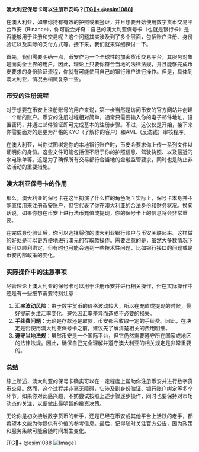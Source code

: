 **澳大利亚保号卡可以注册币安吗？[[TG💪+ @esim1088](https://t.me/s/esim1088)]**

在澳大利亚，如果你持有有效的护照或者签证，并且想要开始使用数字货币交易平台币安（Binance），你可能会好奇：自己的澳大利亚保号卡（也就是银行卡）是否能够用于注册和交易呢？这个问题其实涉及到了多个层面，包括账户注册、身份验证以及实际的支付方式等。接下来，我们就来详细探讨一下。

首先，我们需要明确一点，币安作为一个全球性的加密货币交易平台，其服务对象是面向全世界的用户。因此，理论上只要你符合当地的法律法规，并且能够完成币安要求的身份验证流程，你就有可能使用自己的银行账户进行操作。但是，具体到澳大利亚，情况会稍微复杂一些。

### 币安的注册流程

对于想要在币安上注册账号的用户来说，第一步当然是访问币安的官方网站并创建一个新的账户。币安的注册过程相对简单，通常只需要输入你的电子邮件地址，设置密码，并通过邮件验证即可完成基本的注册步骤。不过，这仅仅是开始，接下来你需要面对的是更为严格的KYC（了解你的客户）和AML（反洗钱）审核程序。

在澳大利亚，当你试图绑定你的本地银行账户时，币安会要求你上传一系列文件以证明你的身份。这些文件可能包括但不限于你的护照信息、驾驶执照、以及最近的水电账单等。这是为了确保所有交易都符合当地的金融监管要求，同时也是防止非法活动的重要措施。

### 澳大利亚保号卡的作用

那么，澳大利亚的保号卡在这里扮演了什么样的角色呢？实际上，保号卡本身并不能直接用来注册币安账户，但它代表了你在澳大利亚的合法身份和财务状况。换句话说，如果你想在币安上进行法币充值或提现，你的保号卡上的信息将会非常重要。

在完成身份验证后，你可以选择将你的澳大利亚银行账户与币安关联起来。这样做的好处是可以更方便地进行澳元的存取款操作。需要注意的是，虽然大多数情况下都可以顺利绑定，但有时也可能会遇到一些技术性问题，比如银行接口的问题或是币安内部政策的变化。

### 实际操作中的注意事项

尽管理论上澳大利亚的保号卡可以用于注册币安并进行相关操作，但在实际操作中还是有一些细节需要特别注意：

1. **汇率波动风险**：由于数字货币的价格波动较大，所以在充值或提现的时候，最好提前关注汇率变化，避免因汇率差异而造成不必要的损失。
2. **手续费问题**：无论是存款还是取款，币安都会收取一定的手续费。因此，在决定是否使用澳大利亚保号卡之前，建议先了解清楚相关的费用明细。
3. **遵守当地法规**：虽然币安是一个国际平台，但它仍然需要遵守所在国家或地区的法律法规。因此，确保自己完全理解并遵守澳大利亚的相关规定是非常重要的。

### 总结

综上所述，澳大利亚的保号卡确实可以在一定程度上帮助你注册币安并进行数字货币交易。然而，这个过程并非毫无障碍，它涉及到身份验证、银行账户绑定等多个环节。如果你对此感兴趣，不妨尝试按照上述步骤逐步操作，同时也要保持对市场动态的关注，以便做出最明智的投资决策。

无论你是初次接触数字货币的新手，还是已经在币安或其他平台上活跃的老手，都希望本文能为你提供有价值的参考信息。最后，记得随时关注官方公告，因为政策和服务条款可能会随时间发生变化。

[[TG💪+ @esim1088](https://t.me/s/esim1088) ![Image](https://i.postimg.cc/4NQfJmqS/Snipaste-2025-05-13-00-14-12.png)]